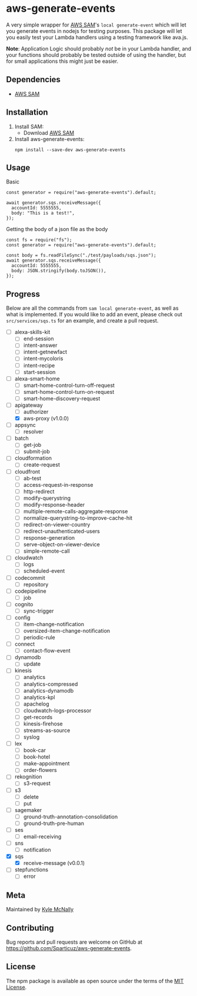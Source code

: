 # aws-generate-events

A very simple wrapper for [AWS SAM](https://github.com/aws/aws-sam-cli)'s `local generate-event` which will let you generate events in nodejs for testing purposes. This package will let you easily test your Lambda handlers using a testing framework like ava.js.

__Note__: Application Logic should probably _not_ be in your Lambda handler, and your functions should probably be tested outside of using the handler, but for small applications this might just be easier.

## Dependencies
* [AWS SAM](https://github.com/aws/aws-sam-cli)

## Installation
1. Install SAM:
    * Download [AWS SAM](https://docs.aws.amazon.com/serverless-application-model/latest/developerguide/serverless-sam-cli-install.html)
2. Install aws-generate-events:
    ```
    npm install --save-dev aws-generate-events
    ```

## Usage

Basic
```
const generator = require("aws-generate-events").default;

await generator.sqs.receiveMessage({
  accountId: 5555555,
  body: "This is a test!",
});
```

Getting the body of a json file as the body
```
const fs = require("fs");
const generator = require("aws-generate-events").default;

const body = fs.readFileSync("./test/payloads/sqs.json");
await generator.sqs.receiveMessage({
  accountId: 5555555,
  body: JSON.stringify(body.toJSON()),
});
```

## Progress
Below are all the commands from `sam local generate-event`, as well as what is implemented. If you would like to add an event, please check out `src/services/sqs.ts` for an example, and create a pull request.
- [ ] alexa-skills-kit
  - [ ] end-session
  - [ ] intent-answer
  - [ ] intent-getnewfact
  - [ ] intent-mycoloris
  - [ ] intent-recipe
  - [ ] start-session
- [ ] alexa-smart-home
  - [ ] smart-home-control-turn-off-request
  - [ ] smart-home-control-turn-on-request
  - [ ] smart-home-discovery-request
- [ ] apigateway
  - [ ] authorizer
  - [x] aws-proxy (v1.0.0)
- [ ] appsync
  - [ ] resolver
- [ ] batch
  - [ ] get-job
  - [ ] submit-job
- [ ] cloudformation
  - [ ] create-request
- [ ] cloudfront
  - [ ] ab-test
  - [ ] access-request-in-response
  - [ ] http-redirect
  - [ ] modify-querystring
  - [ ] modify-response-header
  - [ ] multiple-remote-calls-aggregate-response
  - [ ] normalize-querystring-to-improve-cache-hit
  - [ ] redirect-on-viewer-country
  - [ ] redirect-unauthenticated-users
  - [ ] response-generation
  - [ ] serve-object-on-viewer-device
  - [ ] simple-remote-call
- [ ] cloudwatch
  - [ ] logs
  - [ ] scheduled-event
- [ ] codecommit
  - [ ] repository
- [ ] codepipeline
  - [ ] job
- [ ] cognito
  - [ ] sync-trigger
- [ ] config
  - [ ] item-change-notification
  - [ ] oversized-item-change-notification
  - [ ] periodic-rule
- [ ] connect
  - [ ] contact-flow-event
- [ ] dynamodb
  - [ ] update
- [ ] kinesis
  - [ ] analytics
  - [ ] analytics-compressed
  - [ ] analytics-dynamodb
  - [ ] analytics-kpl
  - [ ] apachelog
  - [ ] cloudwatch-logs-processor
  - [ ] get-records
  - [ ] kinesis-firehose
  - [ ] streams-as-source
  - [ ] syslog
- [ ] lex
  - [ ] book-car
  - [ ] book-hotel
  - [ ] make-appointment
  - [ ] order-flowers
- [ ] rekognition
  - [ ] s3-request
- [ ] s3
  - [ ] delete
  - [ ] put
- [ ] sagemaker
  - [ ] ground-truth-annotation-consolidation
  - [ ] ground-truth-pre-human
- [ ] ses
  - [ ] email-receiving
- [ ] sns
  - [ ] notification
- [x] sqs
  - [x] receive-message (v0.0.1)
- [ ] stepfunctions
  - [ ] error

## Meta

Maintained by [Kyle McNally](http://www.github.com/Sparticuz)


## Contributing

Bug reports and pull requests are welcome on GitHub at https://github.com/Sparticuz/aws-generate-events.


## License

The npm package is available as open source under the terms of the [MIT License](http://opensource.org/licenses/MIT).
